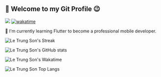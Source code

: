 ## 👋 Welcome to my Git Profile 😉 

<!---https://github.com/antonkomarev/github-profile-views-counter--->
![](https://komarev.com/ghpvc/?username=lesonlhld&style=flat&color=brightgreen) [![wakatime](https://wakatime.com/badge/user/492233ad-0ac5-4796-881e-7090c06327d8.svg)](https://wakatime.com/@492233ad-0ac5-4796-881e-7090c06327d8)

📢 I'm currently learning Flutter to become a professional mobile developer.

<!---https://github.com/vn7n24fzkq/github-profile-summary-cards--->

![Le Trung Son's Streak](https://github-readme-streak-stats.herokuapp.com/?user=lesonlhld&)

![Le Trung Son's GitHub stats](https://github-readme-stats.vercel.app/api?username=lesonlhld&show_icons=true&count_private=true&theme=buefy)

![Le Trung Son's Wakatime](https://github-readme-stats.vercel.app/api/wakatime?username=@lesonlhld&layout=compact&theme=buefy)

![Le Trung Son Top Langs](https://github-readme-stats.vercel.app/api/top-langs/?username=lesonlhld&layout=compact&langs_count=10&theme=buefy)
